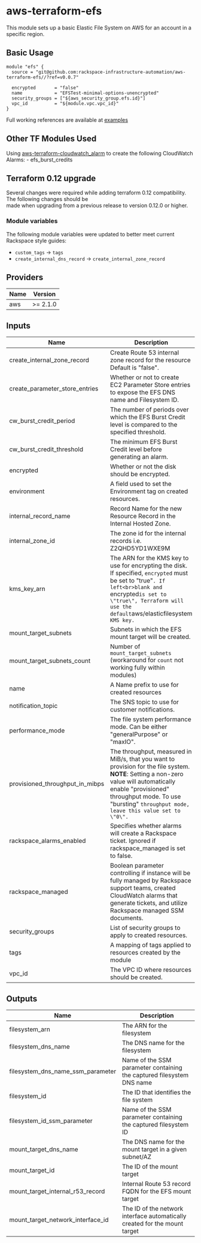 # aws-terraform-efs

This module sets up a basic Elastic File System on AWS for an account in a specific region.

## Basic Usage

```HCL
module "efs" {
  source = "git@github.com:rackspace-infrastructure-automation/aws-terraform-efs//?ref=v0.0.7"

  encrypted       = "false"
  name            = "EFSTest-minimal-options-unencrypted"
  security_groups = ["${aws_security_group.efs.id}"]
  vpc_id          = "${module.vpc.vpc_id}"
}
```

Full working references are available at [examples](examples)
## Other TF Modules Used  
Using [aws-terraform-cloudwatch\_alarm](https://github.com/rackspace-infrastructure-automation/aws-terraform-cloudwatch_alarm) to create the following CloudWatch Alarms:
	- efs\_burst\_credits

## Terraform 0.12 upgrade

Several changes were required while adding terraform 0.12 compatibility.  The following changes should be  
made when upgrading from a previous release to version 0.12.0 or higher.

### Module variables

The following module variables were updated to better meet current Rackspace style guides:

- `custom_tags` -> `tags`
- `create_internal_dns_record` -> `create_internal_zone_record`

## Providers

| Name | Version |
|------|---------|
| aws | >= 2.1.0 |

## Inputs

| Name | Description | Type | Default | Required |
|------|-------------|------|---------|:-----:|
| create\_internal\_zone\_record | Create Route 53 internal zone record for the resource Default is \"false\". | `bool` | `false` | no |
| create\_parameter\_store\_entries | Whether or not to create EC2 Parameter Store entries to expose the EFS DNS name and Filesystem ID. | `bool` | `true` | no |
| cw\_burst\_credit\_period | The number of periods over which the EFS Burst Credit level is compared to the specified threshold. | `number` | `12` | no |
| cw\_burst\_credit\_threshold | The minimum EFS Burst Credit level before generating an alarm. | `number` | `1000000000000` | no |
| encrypted | Whether or not the disk should be encrypted. | `bool` | `true` | no |
| environment | A field used to set the Environment tag on created resources. | `string` | `"Development"` | no |
| internal\_record\_name | Record Name for the new Resource Record in the Internal Hosted Zone. | `string` | `""` | no |
| internal\_zone\_id | The zone id for the internal records i.e. Z2QHD5YD1WXE9M | `string` | `""` | no |
| kms\_key\_arn | The ARN for the KMS key to use for encrypting the disk. If specified, `encrypted` must be set to \"true\"`. If left<br>blank and `encrypted` is set to \"true\", Terraform will use the default `aws/elasticfilesystem` KMS key.` | `string` | `""` | no |
| mount\_target\_subnets | Subnets in which the EFS mount target will be created. | `list(string)` | `[]` | no |
| mount\_target\_subnets\_count | Number of `mount_target_subnets` (workaround for `count` not working fully within modules) | `number` | `0` | no |
| name | A Name prefix to use for created resources | `string` | n/a | yes |
| notification\_topic | The SNS topic to use for customer notifications. | `list(string)` | `[]` | no |
| performance\_mode | The file system performance mode. Can be either "generalPurpose" or "maxIO". | `string` | `"generalPurpose"` | no |
| provisioned\_throughput\_in\_mibps | The throughput, measured in MiB/s, that you want to provision for the file system. **NOTE**: Setting a non-zero value will automatically enable \"provisioned\" throughput mode. To use \"bursting\" `throughput mode, leave this value set to \"0\".` | `number` | `0` | no |
| rackspace\_alarms\_enabled | Specifies whether alarms will create a Rackspace ticket. Ignored if rackspace\_managed is set to false. | `bool` | `false` | no |
| rackspace\_managed | Boolean parameter controlling if instance will be fully managed by Rackspace support teams, created CloudWatch alarms that generate tickets, and utilize Rackspace managed SSM documents. | `bool` | `true` | no |
| security\_groups | List of security groups to apply to created resources. | `list(string)` | n/a | yes |
| tags | A mapping of tags applied to resources created by the module | `map(string)` | `{}` | no |
| vpc\_id | The VPC ID where resources should be created. | `string` | n/a | yes |

## Outputs

| Name | Description |
|------|-------------|
| filesystem\_arn | The ARN for the filesystem |
| filesystem\_dns\_name | The DNS name for the filesystem |
| filesystem\_dns\_name\_ssm\_parameter | Name of the SSM parameter containing the captured filesystem DNS name |
| filesystem\_id | The ID that identifies the file system |
| filesystem\_id\_ssm\_parameter | Name of the SSM parameter containing the captured filesystem ID |
| mount\_target\_dns\_name | The DNS name for the mount target in a given subnet/AZ |
| mount\_target\_id | The ID of the mount target |
| mount\_target\_internal\_r53\_record | Internal Route 53 record FQDN for the EFS mount target |
| mount\_target\_network\_interface\_id | The ID of the network interface automatically created for the mount target |


